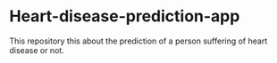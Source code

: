 # Heart-disease-prediction-app
This repository this about the prediction of a person suffering of heart disease or not.
